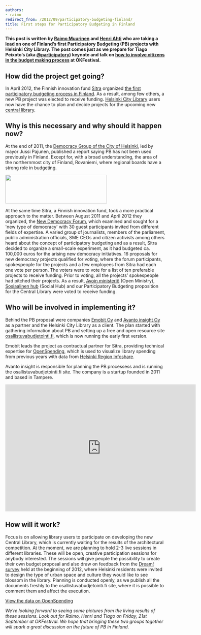 ```yaml
---
authors:
- raimo
redirect_from: /2012/09/participatory-budgeting-finland/
title: First steps for Participatory Budgeting in Finland
---
```


**This post is written by [Raimo Muurinen](https://twitter.com/ra__mu) and [Henri Ahti](https://twitter.com/HenriAhti) who are taking a lead on one of Finland’s first Participatory Budgeting (PB) projects with Helsinki City Library. The post comes just as we prepare for Tiago Peixoto’s (aka [@participatory](https://twitter.com/participatory)) keynote and talk on [how to involve citizens in the budget making process](http://okfestival.org/participatory-budgeting/) at OKFestival.**

## How did the project get going? 

In April 2012, the Finnish innovation fund [Sitra](http://www.sitra.fi/en) organized [the first participatory budgeting process in Finland](http://www.sitra.fi/artikkelit/2012/osallistuva-budjetointi). As a result, among few others, a new PB project was elected to receive funding. [Helsinki City Library](http://www.lib.hel.fi/en-GB/) users now have the chance to plan and decide projects for the upcoming new [central library](http://keskustakirjasto.fi/en/).

## Why is this necessary and why should it happen now?

At the end of 2011, the [Democracy Group of the City of Helsinki](http://demokratia.hel.fi/english), led by mayor Jussi Pajunen, published a report saying PB has not been used previously in Finland. Except for, with a broad understanding, the area of the northernmost city of Finland, Rovaniemi, where regional boards have a strong role in budgeting.

<img alt="" src="http://farm9.staticflickr.com/8038/7992581440_b0f417be88_n.jpg" title="OsallistuvaBudjetointi" class="pull-left" style="margin-right: 1em" width="320" height="90" />


At the same time Sitra, a Finnish innovation fund, took a more practical approach to the matter. Between August 2011 and April 2012 they organized, the [New Democracy Forum](http://www.sitra.fi/en/new-democracy), which examined and sought for a 'new type of democracy' with 30 guest participants invited from different fields of expertise. A varied group of journalists, members of the parliament, public administration officials, SME CEOs and citizen activists among others heard about the concept of participatory budgeting and as a result, Sitra decided to organize a small-scale experiment, as it had budgeted ca. 100,000 euros for the arising new democracy initiatives. 16 proposals for new democracy projects qualified for voting, where the forum participants, spokespeople for the projects and a few employees from Sitra had each one vote per person. The voters were to vote for a list of ten preferable projects to receive funding. Prior to voting, all the projects’ spokespeople had pitched their projects. As a result, [Avoin ministeriö](http://www.avoinministerio.fi/) (Open Ministry), [Sosiaalinen hub](http://sosiaalinenhub.wordpress.com/) (Social Hub) and our Participatory Budgeting proposition for the Central Library were voted to receive funding.

## Who will be involved in implementing it?

Behind the PB proposal were companies [Emobit Oy](http://emobit.fi/en) and [Avanto insight Oy](http://avanto.in/) as a partner and the Helsinki City Library as a client. The plan started with gathering information about PB and setting up a free and open resource site [osallistuvabudjetointi.fi](http://osallistuvabudjetointi.fi/), which is now running the early first version.

Emobit leads the project as contractual partner for Sitra, providing technical expertise for [OpenSpending](http://openspending.org/), which is used to visualize library spending from previous years with data from [Helsinki Region Infoshare](http://www.hri.fi/en/).

Avanto insight is responsible for planning the PB processess and is running the osallistuvabudjetointi.fi site. The company is a startup founded in 2011 and based in Tampere.

<iframe width='600' height='400' src='http://openspending.org/helsinki_city_library_2009_2011_1/embed?widget=treemap&state=%7B%22drilldown%22%3A%22kustannuspaikka%22%2C%22year%22%3A%222011%22%2C%22cuts%22%3A%7B%7D%7D&width=600&height=400' frameborder='0'></iframe>

## How will it work?

Focus is on allowing library users to participate on developing the new Central Library, which is currently waiting for the results of the architectural competition. At the moment, we are planning to hold 2-3 live sessions in different libraries. These will be open, creative participation sessions for anybody interested. The sessions will give people the possibility to create their own budget proposal and also draw on feedback from the [Dream! survey](http://keskustakirjasto.fi/en/2012/06/07/dream-the-central-library-to-reality-weekend-at-the-pavilion-16-17-june/) held at the beginning of 2012, where Helsinki residents were invited to design the type of urban space and culture they would like to see blossom in the library. Planning is conducted openly, as we publish all the documents freshly to the osallistuvabudjetointi.fi site, where it is possible to comment them and affect the execution.

[View the data on OpenSpending](http://openspending.org/helsinki_city_library_2009_2011_1)

*We’re looking forward to seeing some pictures from the living results of these sessions. Look out for Raimo, Henri and Tiago on Friday, 21st September at OKFestival. We hope that bringing these two groups together will spark a great discussion on the future of PB in Finland.* 
